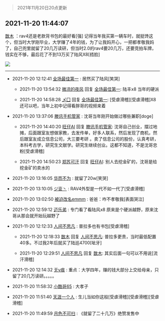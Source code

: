 > 2021年11月20日20点更新
<link rel="stylesheet" href="https://cdn.jsdelivr.net/gh/taotie6/sampleJSON@main/css/photo_show.css">
<meta name="referrer" content="no-referrer" />


 ## 2021-11-20 11:44:07 

 [㪚木](https://www.coolapk.com/feed/31593285?shareKey=YzNkOWQ0NzMyNjA5NjE5ODcyZDk~) ：rav4还是老款背书包的最好看[强]
记得当年我买第一辆车时，就挺馋这个，但当时大学刚毕业，大学赚了4年的钱，为了让我妈开心，一把都孝敬我妈了，自己兜里就留了20几万读研，但当时2.0的rav4要20几万，还要竞拍车牌，钱实在不够，最后花了不到13万买了陆风X8[捂脸] 

<div class="album">
<img class="img-item" src="https://image.coolapk.com/feed/2019/0414/11/1081091_1555210962_859@350x178.gif" />
</div>

 ------- 

- 2021-11-20 12:12:41 [全场最佳第一](uid=4858822) : 居然买了陆风[笑哭] 

    - 2021-11-20 13:54:32 [微凉的夜风](uid=3340773) 回复 [全场最佳第一](uid=4858822): 陆丰x8 当年的硬派 

    - 2021-11-20 14:58:28 [乄囗](uid=759206) 回复 [全场最佳第一](uid=4858822): [受虐滑稽][受虐滑稽]X8还可以吧，当年上初中记得看胖哥的视频来着 

- 2021-11-20 13:37:06 [滕讯手机管家](uid=2610581) : 沈哥当年刚开始做过哪些兼职[doge] 

    - 2021-11-20 14:40:20 [旺仔AI](uid=1316908) 回复 [滕讯手机管家](uid=2610581): 沈哥自己创业，摆过地摊，后面跟室友想做家教，去发传单，好多人联系，然后发现了商机，然后跟室友成立信息公司，大三要考研 。卖了信息公司的股份，认真考研，本科考古学，研究生文献学。研究生继续创业。这都不知道，不是沈哥忠粉[受虐滑稽] 

    - 2021-11-20 14:50:23 [郑苏可汗](uid=678781) 回复 [旺仔AI](uid=1316908): 别人去挖金矿的，沈哥是给挖金矿的卖水的 

- 2021-11-20 13:16:05 [华而不为](uid=1212555) : 就留了20w[笑哭] 

- 2021-11-20 13:10:05 [ジ衮丶](uid=494451) : RAV4外型是一代不如一代了[受虐滑稽] 

- 2021-11-20 13:02:50 [被迫改名emmm](uid=3302275) : 爸爸：咋不孝敬我[表面哭泣] 

- 2021-11-20 12:59:12 [迈乐弟](uid=1554109) : 专门看了看陆风x8 原来是个硬派越野，原来沈哥从那会就开始玩越野了 

- 2021-11-20 12:12:33 [人间不思凡](uid=2080265) : 普拉多也有书包[受虐滑稽] 

    - 2021-11-20 12:18:33 [㪚木](uid=1081091) 回复 [人间不思凡](uid=2080265): 普拉多更贵，当时最低配置40多。不过我2年后就买了陆巡4700[呲牙] 

    - 2021-11-20 12:29:51 [人间不思凡](uid=2080265) 回复 [㪚木](uid=1081091): 其实后面一句可以不用说[流汗滑稽] 

- 2021-11-20 12:14:32 [无y痕](uid=767260) : 重点：大学四年，赚的钱大部分上交给母亲，只留了20几万读研。。。。。 

- 2021-11-20 11:58:32 [小酷哥65](uid=2362654) : 大孝子 

- 2021-11-20 11:51:40 [天涯一个人](uid=3225865) : 生儿当如你这般[受虐滑稽][受虐滑稽][受虐滑稽] 

- 2021-11-20 11:49:59 [月色不可扫](uid=3639201) : 《就留了二十几万》绝赞发售中 

